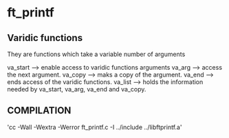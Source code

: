 
# ft_printf

## Varidic functions

They are functions which take a variable number of arguments

va_start -->  enable access to varidic functions arguments
va_arg --> access the next argument.
va_copy --> maks a copy of the argument.
va_end --> ends access of the varidic functions.
va_list --> holds the information needed by va_start, va_arg, va_end and va_copy.

## COMPILATION
'cc -Wall -Wextra -Werror ft_printf.c -I ../include ../libftprintf.a'
